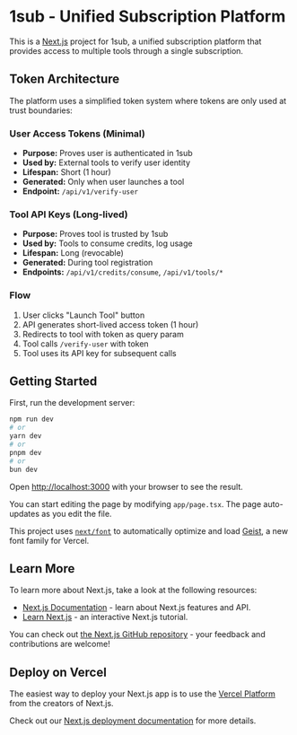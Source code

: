 # 1sub - Unified Subscription Platform

This is a [Next.js](https://nextjs.org) project for 1sub, a unified subscription platform that provides access to multiple tools through a single subscription.

## Token Architecture

The platform uses a simplified token system where tokens are only used at trust boundaries:

### User Access Tokens (Minimal)
- **Purpose:** Proves user is authenticated in 1sub
- **Used by:** External tools to verify user identity
- **Lifespan:** Short (1 hour)
- **Generated:** Only when user launches a tool
- **Endpoint:** `/api/v1/verify-user`

### Tool API Keys (Long-lived)
- **Purpose:** Proves tool is trusted by 1sub
- **Used by:** Tools to consume credits, log usage
- **Lifespan:** Long (revocable)
- **Generated:** During tool registration
- **Endpoints:** `/api/v1/credits/consume`, `/api/v1/tools/*`

### Flow
1. User clicks "Launch Tool" button
2. API generates short-lived access token (1 hour)
3. Redirects to tool with token as query param
4. Tool calls `/verify-user` with token
5. Tool uses its API key for subsequent calls

## Getting Started

First, run the development server:

```bash
npm run dev
# or
yarn dev
# or
pnpm dev
# or
bun dev
```

Open [http://localhost:3000](http://localhost:3000) with your browser to see the result.

You can start editing the page by modifying `app/page.tsx`. The page auto-updates as you edit the file.

This project uses [`next/font`](https://nextjs.org/docs/app/building-your-application/optimizing/fonts) to automatically optimize and load [Geist](https://vercel.com/font), a new font family for Vercel.

## Learn More

To learn more about Next.js, take a look at the following resources:

- [Next.js Documentation](https://nextjs.org/docs) - learn about Next.js features and API.
- [Learn Next.js](https://nextjs.org/learn) - an interactive Next.js tutorial.

You can check out [the Next.js GitHub repository](https://github.com/vercel/next.js) - your feedback and contributions are welcome!

## Deploy on Vercel

The easiest way to deploy your Next.js app is to use the [Vercel Platform](https://vercel.com/new?utm_medium=default-template&filter=next.js&utm_source=create-next-app&utm_campaign=create-next-app-readme) from the creators of Next.js.

Check out our [Next.js deployment documentation](https://nextjs.org/docs/app/building-your-application/deploying) for more details.
